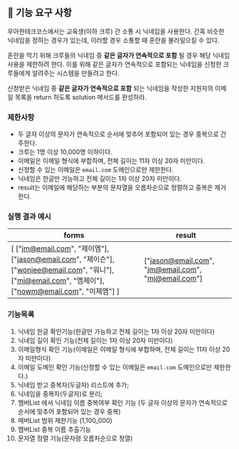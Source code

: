 ## 🚀 기능 요구 사항

우아한테크코스에서는 교육생(이하 크루) 간 소통 시 닉네임을 사용한다. 간혹 비슷한 닉네임을 정하는 경우가 있는데, 이러할 경우 소통할 때 혼란을 불러일으킬 수 있다.

혼란을 막기 위해 크루들의 닉네임 중 **같은 글자가 연속적으로 포함** 될 경우 해당 닉네임 사용을 제한하려 한다. 이를 위해 같은 글자가 연속적으로 포함되는 닉네임을 신청한 크루들에게 알려주는 시스템을 만들려고 한다.


신청받은 닉네임 중 **같은 글자가 연속적으로 포함** 되는 닉네임을 작성한 지원자의 이메일 목록을 return 하도록 solution 메서드를 완성하라.

### 제한사항

- 두 글자 이상의 문자가 연속적으로 순서에 맞추어 포함되어 있는 경우 중복으로 간주한다.
- 크루는 1명 이상 10,000명 이하이다.
- 이메일은 이메일 형식에 부합하며, 전체 길이는 11자 이상 20자 미만이다.
- 신청할 수 있는 이메일은 `email.com` 도메인으로만 제한한다.
- 닉네임은 한글만 가능하고 전체 길이는 1자 이상 20자 미만이다.
- result는 이메일에 해당하는 부분의 문자열을 오름차순으로 정렬하고 중복은 제거한다.

### 실행 결과 예시

| forms | result |
| --- | --- |
| [ ["jm@email.com", "제이엠"], ["jason@email.com", "제이슨"], ["woniee@email.com", "워니"], ["mj@email.com", "엠제이"], ["nowm@email.com", "이제엠"] ] | ["jason@email.com", "jm@email.com", "mj@email.com"] |

### 기능목록

1. 닉네임 한글 확인기능(한글만 가능하고 전체 길이는 1자 이상 20자 미만이다)
2. 닉네임 길이 확인 기능(전체 길이는 1자 이상 20자 미만이다)
3. 이메일형식 확인 기능(이메일은 이메일 형식에 부합하며, 전체 길이는 11자 이상 20자 미만이다)
4. 이메일 도메인 확인 기능(신청할 수 있는 이메일은 `email.com` 도메인으로만 제한한다.)
5. 닉네임 받고 중복자(두글자) 리스트에 추가;
6. 닉네임을 중복자(두글자)로 분리;
6. 멤버List 에서 닉네임 이름 중복여부 확인 기능 (두 글자 이상의 문자가 연속적으로 순서에 맞추어 포함되어 있는 경우 중복)
7. 메버List 범위 제한기능 (1,100_000)
8. 멤버List 중복 이름 추출기능
9. 문자열 정렬 기능(문자령 오름차순으로 정열)
